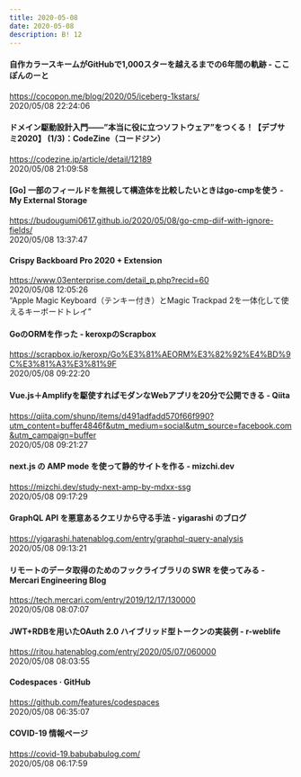 ```yaml
---
title: 2020-05-08
date: 2020-05-08
description: B! 12
---
```


#### 自作カラースキームがGitHubで1,000スターを越えるまでの6年間の軌跡 - ここぽんのーと
https://cocopon.me/blog/2020/05/iceberg-1kstars/<br>
2020/05/08 22:24:06<br>


#### ドメイン駆動設計入門――”本当に役に立つソフトウェア”をつくる！【デブサミ2020】 (1/3)：CodeZine（コードジン）
https://codezine.jp/article/detail/12189<br>
2020/05/08 21:09:58<br>


#### [Go] 一部のフィールドを無視して構造体を比較したいときはgo-cmpを使う - My External Storage
https://budougumi0617.github.io/2020/05/08/go-cmp-diif-with-ignore-fields/<br>
2020/05/08 13:37:47<br>


#### Crispy Backboard Pro 2020 + Extension
https://www.03enterprise.com/detail_p.php?recid=60<br>
2020/05/08 12:05:26<br>
“Apple Magic Keyboard（テンキー付き）とMagic Trackpad 2を一体化して使えるキーボードトレイ”


#### GoのORMを作った - keroxpのScrapbox
https://scrapbox.io/keroxp/Go%E3%81%AEORM%E3%82%92%E4%BD%9C%E3%81%A3%E3%81%9F<br>
2020/05/08 09:22:20<br>


#### Vue.js＋Amplifyを駆使すればモダンなWebアプリを20分で公開できる - Qiita
https://qiita.com/shunp/items/d491adfadd570f66f990?utm_content=buffer4846f&utm_medium=social&utm_source=facebook.com&utm_campaign=buffer<br>
2020/05/08 09:21:27<br>


#### next.js の AMP mode を使って静的サイトを作る - mizchi.dev
https://mizchi.dev/study-next-amp-by-mdxx-ssg<br>
2020/05/08 09:17:29<br>


#### GraphQL API を悪意あるクエリから守る手法 - yigarashi のブログ
https://yigarashi.hatenablog.com/entry/graphql-query-analysis<br>
2020/05/08 09:13:21<br>


#### リモートのデータ取得のためのフックライブラリの SWR を使ってみる - Mercari Engineering Blog
https://tech.mercari.com/entry/2019/12/17/130000<br>
2020/05/08 08:07:07<br>


#### JWT+RDBを用いたOAuth 2.0 ハイブリッド型トークンの実装例 - r-weblife
https://ritou.hatenablog.com/entry/2020/05/07/060000<br>
2020/05/08 08:03:55<br>


#### Codespaces · GitHub
https://github.com/features/codespaces<br>
2020/05/08 06:35:07<br>


#### COVID-19 情報ページ
https://covid-19.babubabulog.com/<br>
2020/05/08 06:17:59<br>


